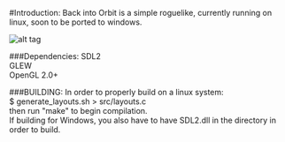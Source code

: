 #Introduction:
Back into Orbit is a simple roguelike, currently running on linux, soon to be ported to windows.

![alt tag](http://imgur.com/jAo51yo)

###Dependencies:
SDL2   
GLEW   
OpenGL 2.0+   

###BUILDING:
In order to properly build on a linux system:   
$ generate_layouts.sh > src/layouts.c   
then run "make" to begin compilation.   
If building for Windows, you also have to have SDL2.dll in the directory in order to build.
